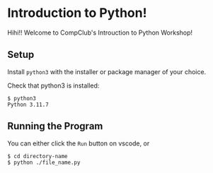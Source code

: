 # Introduction to Python!
Hihi!! Welcome to CompClub's Introuction to Python Workshop!

## Setup
Install `python3` with the installer or package manager of your choice.

Check that python3 is installed: 
```
$ python3
Python 3.11.7
```

## Running the Program
You can either click the `Run` button on vscode, or 
```
$ cd directory-name
$ python ./file_name.py
```
